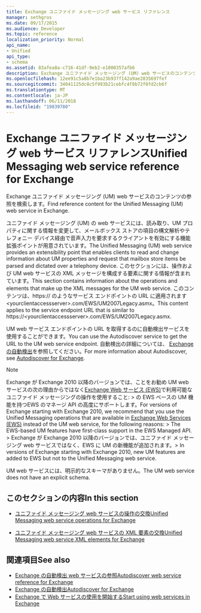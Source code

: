 ```yaml
---
title: Exchange ユニファイド メッセージング web サービス リファレンス
manager: sethgros
ms.date: 09/17/2015
ms.audience: Developer
ms.topic: reference
localization_priority: Normal
api_name:
- Unified
api_type:
- schema
ms.assetid: 83afea8a-c716-41df-9eb2-e1000357afb6
description: Exchange ユニファイド メッセージング (UM) web サービスのコンテンツの参照を検索します。
ms.openlocfilehash: 12ee91c5a8b7e1ba23b937f142a9ae2835697fef
ms.sourcegitcommit: 34041125dc8c5f993b21cebfc4f8b72f0fd2cb6f
ms.translationtype: MT
ms.contentlocale: ja-JP
ms.lasthandoff: 06/11/2018
ms.locfileid: "19839780"
---
```

# <a name="unified-messaging-web-service-reference-for-exchange"></a><span data-ttu-id="5e3e5-103">Exchange ユニファイド メッセージング web サービス リファレンス</span><span class="sxs-lookup"><span data-stu-id="5e3e5-103">Unified Messaging web service reference for Exchange</span></span>

<span data-ttu-id="5e3e5-104">Exchange ユニファイド メッセージング (UM) web サービスのコンテンツの参照を検索します。</span><span class="sxs-lookup"><span data-stu-id="5e3e5-104">Find reference content for the Unified Messaging (UM) web service in Exchange.</span></span>
  
<span data-ttu-id="5e3e5-105">ユニファイド メッセージング (UM) の web サービスには、読み取り、UM プロパティに関する情報を変更して、メールボックス ストアの項目の構文解析やテレフォニー デバイス経由で音声入力を要求するクライアントを有効にする機能拡張ポイントが用意されています。</span><span class="sxs-lookup"><span data-stu-id="5e3e5-105">The Unified Messaging (UM) web service provides an extensibility point that enables clients to read and change information about UM properties and request that mailbox store items be parsed and dictated over a telephony device.</span></span> <span data-ttu-id="5e3e5-106">このセクションには、操作および UM web サービスの XML メッセージを構成する要素に関する情報が含まれています。</span><span class="sxs-lookup"><span data-stu-id="5e3e5-106">This section contains information about the operations and elements that make up the XML messages for the UM web service.</span></span> <span data-ttu-id="5e3e5-107">このコンテンツは、https:// のようなサービス エンドポイントの URL に適用されます\<yourclientaccessserver\>.com/EWS/UM2007Legacy.asmx。</span><span class="sxs-lookup"><span data-stu-id="5e3e5-107">This content applies to the service endpoint URL that is similar to https://\<yourclientaccessserver\>.com/EWS/UM2007Legacy.asmx.</span></span> 
  
<span data-ttu-id="5e3e5-108">UM web サービス エンドポイントの URL を取得するのに自動検出サービスを使用することができます。</span><span class="sxs-lookup"><span data-stu-id="5e3e5-108">You can use the Autodiscover service to get the URL to the UM web service endpoint.</span></span> <span data-ttu-id="5e3e5-109">自動検出の詳細については、 [Exchange の自動検出](../exchange-web-services/autodiscover-for-exchange.md)を参照してください。</span><span class="sxs-lookup"><span data-stu-id="5e3e5-109">For more information about Autodiscover, see [Autodiscover for Exchange](../exchange-web-services/autodiscover-for-exchange.md).</span></span>
  
> [!NOTE]
>  <span data-ttu-id="5e3e5-110">Exchange が Exchange 2010 以降のバージョンでは、ことをお勧め UM web サービスの次の理由からではなく[Exchange Web サービス (EWS)](http://msdn.microsoft.com/library/60285497-0c4e-4e51-84e1-34dd6d89a5d8%28Office.15%29.aspx)で利用可能なユニファイド メッセージングの操作を使用すること: > の EWS ベースの UM 機能を持つEWS のマネージ API の高度にサポートします。</span><span class="sxs-lookup"><span data-stu-id="5e3e5-110">For versions of Exchange starting with Exchange 2010, we recommend that you use the Unified Messaging operations that are available in [Exchange Web Services (EWS)](http://msdn.microsoft.com/library/60285497-0c4e-4e51-84e1-34dd6d89a5d8%28Office.15%29.aspx) instead of the UM web service, for the following reasons: >  The EWS-based UM features have first-class support in the EWS Managed API.</span></span> <span data-ttu-id="5e3e5-111">> Exchange が Exchange 2010 以降のバージョンでは、ユニファイド メッセージング web サービスではなく、EWS に UM の新機能が追加されます。</span><span class="sxs-lookup"><span data-stu-id="5e3e5-111">>  In versions of Exchange starting with Exchange 2010, new UM features are added to EWS but not to the Unified Messaging web service.</span></span> 
  
<span data-ttu-id="5e3e5-112">UM web サービスには、明示的なスキーマがありません。</span><span class="sxs-lookup"><span data-stu-id="5e3e5-112">The UM web service does not have an explicit schema.</span></span>
  
## <a name="in-this-section"></a><span data-ttu-id="5e3e5-113">このセクションの内容</span><span class="sxs-lookup"><span data-stu-id="5e3e5-113">In this section</span></span>
<span data-ttu-id="5e3e5-114"><a name="bk_InThisSection"> </a></span><span class="sxs-lookup"><span data-stu-id="5e3e5-114"></span></span>

- [<span data-ttu-id="5e3e5-115">ユニファイド メッセージング web サービスの操作の交換</span><span class="sxs-lookup"><span data-stu-id="5e3e5-115">Unified Messaging web service operations for Exchange</span></span>](unified-messaging-web-service-operations-for-exchange.md)
    
- [<span data-ttu-id="5e3e5-116">ユニファイド メッセージング web サービスの XML 要素の交換</span><span class="sxs-lookup"><span data-stu-id="5e3e5-116">Unified Messaging web service XML elements for Exchange</span></span>](unified-messaging-web-service-xml-elements-for-exchange.md)
    
## <a name="see-also"></a><span data-ttu-id="5e3e5-117">関連項目</span><span class="sxs-lookup"><span data-stu-id="5e3e5-117">See also</span></span>

- [<span data-ttu-id="5e3e5-118">Exchange の自動検出 web サービスの参照</span><span class="sxs-lookup"><span data-stu-id="5e3e5-118">Autodiscover web service reference for Exchange</span></span>](autodiscover-web-service-reference-for-exchange.md)
- [<span data-ttu-id="5e3e5-119">Exchange の自動検出</span><span class="sxs-lookup"><span data-stu-id="5e3e5-119">Autodiscover for Exchange</span></span>](../exchange-web-services/autodiscover-for-exchange.md)
- [<span data-ttu-id="5e3e5-120">Exchange で Web サービスの使用を開始する</span><span class="sxs-lookup"><span data-stu-id="5e3e5-120">Start using web services in Exchange</span></span>](../exchange-web-services/start-using-web-services-in-exchange.md)
    

